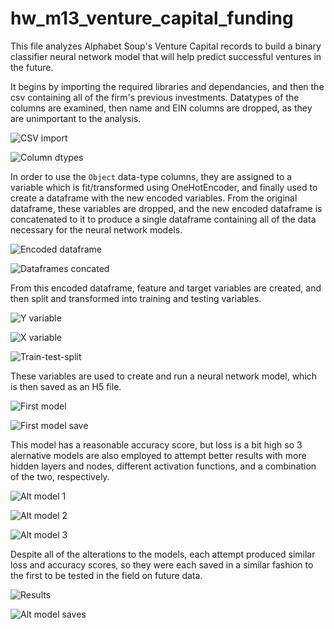# hw_m13_venture_capital_funding

This file analyzes Alphabet Soup's Venture Capital records to build a binary classifier neural network model that will help predict successful ventures in the future.

It begins by importing the required libraries and dependancies, and then the csv containing all of the firm's previous investments. Datatypes of the columns are examined, then name and EIN columns are dropped, as they are unimportant to the analysis.

![CSV import](/Images/1.PNG)

![Column dtypes](/Images/2.PNG)

In order to use the `Object` data-type columns, they are assigned to a variable which is fit/transformed using OneHotEncoder, and finally used to create a dataframe with the new encoded variables. From the original dataframe, these variables are dropped, and the new encoded dataframe is concatenated to it to produce a single dataframe containing all of the data necessary for the neural network models.

![Encoded dataframe](/Images/3.PNG)

![Dataframes concated](/Images/4.PNG)

From this encoded dataframe, feature and target variables are created, and then split and transformed into training and testing variables.

![Y variable](/Images/5.PNG)

![X variable](/Images/6.PNG)

![Train-test-split](/Images/7.PNG)

These variables are used to create and run a neural network model, which is then saved as an H5 file.

![First model](/Images/8.PNG)

![First model save](/Images/9.PNG)

This model has a reasonable accuracy score, but loss is a bit high so 3 alernative models are also employed to attempt better results with more hidden layers and nodes, different activation functions, and a combination of the two, respectively.

![Alt model 1](/Images/10.PNG)

![Alt model 2](/Images/11.PNG)

![Alt model 3](/Images/12.PNG)

Despite all of the alterations to the models, each attempt produced similar loss and accuracy scores, so they were each saved in a similar fashion to the first to be tested in the field on future data.

![Results](/Images/13.PNG)

![Alt model saves](/Images/14.PNG)
